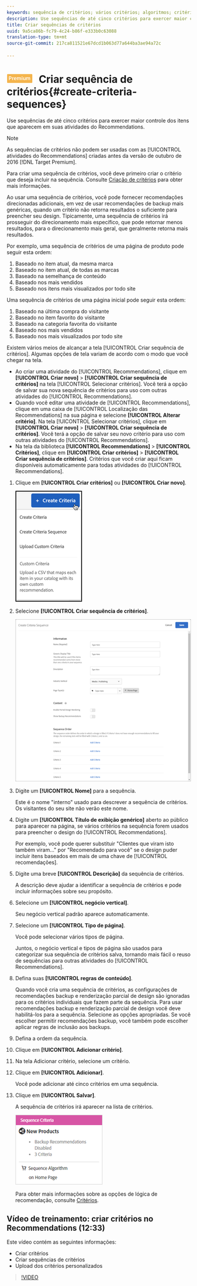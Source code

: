 ```yaml
---
keywords: sequência de critérios; vários critérios; algoritmos; critérios; critérios de recomendações
description: Use sequências de até cinco critérios para exercer maior controle dos itens que aparecem em suas atividades do Recommendations.
title: Criar sequências de critérios
uuid: 9a5ca86b-fc79-4c24-b86f-e333b0c63088
translation-type: tm+mt
source-git-commit: 217ca811521e67dcd1b063d77a644ba3ae94a72c

---
```



# ![PREMIUM](/help/assets/premium.png) Criar sequência de critérios{#create-criteria-sequences}

Use sequências de até cinco critérios para exercer maior controle dos itens que aparecem em suas atividades do Recommendations.

>[!NOTE]
>
>As sequências de critérios não podem ser usadas com as [!UICONTROL atividades do Recommendations] criadas antes da versão de outubro de 2016 [!DNL Target Premium].

Para criar uma sequência de critérios, você deve primeiro criar o critério que deseja incluir na sequência. Consulte [Criação de critérios](../../c-recommendations/c-algorithms/create-new-algorithm.md#task_8A9CB465F28D44899F69F38AD27352FE) para obter mais informações.

Ao usar uma sequência de critérios, você pode fornecer recomendações direcionadas adicionais, em vez de usar recomendações de backup mais genéricas, quando um critério não retorna resultados o suficiente para preencher seu design. Tipicamente, uma sequência de critérios irá prosseguir do direcionamento mais específico, que pode retornar menos resultados, para o direcionamento mais geral, que geralmente retorna mais resultados.

Por exemplo, uma sequência de critérios de uma página de produto pode seguir esta ordem:

1. Baseado no item atual, da mesma marca
1. Baseado no item atual, de todas as marcas
1. Baseado na semelhança de conteúdo
1. Baseado nos mais vendidos
1. Baseado nos itens mais visualizados por todo site

Uma sequência de critérios de uma página inicial pode seguir esta ordem:

1. Baseado na última compra do visitante
1. Baseado no item favorito do visitante
1. Baseado na categoria favorita do visitante
1. Baseado nos mais vendidos
1. Baseado nos mais visualizados por todo site

Existem vários meios de alcançar a tela [!UICONTROL Criar sequência de critérios]. Algumas opções de tela variam de acordo com o modo que você chegar na tela.

* Ao criar uma atividade do [!UICONTROL Recommendations], clique em **[!UICONTROL Criar novo]** &gt; **[!UICONTROL Criar sequência de critérios]** na tela [!UICONTROL Selecionar critérios]. Você terá a opção de salvar sua nova sequência de critérios para uso com outras atividades do [!UICONTROL Recommendations].
* Quando você editar uma atividade de [!UICONTROL Recommendations], clique em uma caixa de [!UICONTROL Localização das Recommendations] na sua página e selecione **[!UICONTROL Alterar critério]**. Na tela [!UICONTROL Selecionar critérios], clique em **[!UICONTROL Criar novo]** &gt; **[!UICONTROL Criar sequência de critérios]**. Você terá a opção de salvar seu novo critério para uso com outras atividades do [!UICONTROL Recommendations].
* Na tela da biblioteca **[!UICONTROL Recommendations]** &gt; **[!UICONTROL Critérios]**, clique em **[!UICONTROL Criar critérios]** &gt; **[!UICONTROL Criar sequência de critérios]**. Critérios que você criar aqui ficam disponíveis automaticamente para todas atividades do [!UICONTROL Recommendations].

1. Clique em **[!UICONTROL Criar critérios]** ou **[!UICONTROL Criar novo]**.

   ![Criar novos critérios](/help/c-recommendations/c-algorithms/assets/button_CreateCriteria_new.png)

1. Selecione **[!UICONTROL Criar sequência de critérios]**.

   ![](assets/CreateCriteriaSequence.png)

1. Digite um **[!UICONTROL Nome]** para a sequência.

   Este é o nome "interno" usado para descrever a sequência de critérios. Os visitantes do seu site não verão este nome.
1. Digite um **[!UICONTROL Título de exibição genérico]** aberto ao público para aparecer na página, se vários critérios na sequência forem usados para preencher o design do [!UICONTROL Recommendations].

   Por exemplo, você pode querer substituir "Clientes que viram isto também viram..." por "Recomendado para você" se o design puder incluir itens baseados em mais de uma chave de [!UICONTROL recomendações].
1. Digite uma breve **[!UICONTROL Descrição]** da sequência de critérios.

   A descrição deve ajudar a identificar a sequência de critérios e pode incluir informações sobre seu propósito.
1. Selecione um **[!UICONTROL negócio vertical]**.

   Seu negócio vertical padrão aparece automaticamente.
1. Selecione um **[!UICONTROL Tipo de página]**.

   Você pode selecionar vários tipos de página.

   Juntos, o negócio vertical e tipos de página são usados para categorizar sua sequência de critérios salva, tornando mais fácil o reuso de sequências para outras atividades do [!UICONTROL Recommendations].
1. Defina suas **[!UICONTROL regras de conteúdo]**.

   Quando você cria uma sequência de critérios, as configurações de recomendações backup e renderização parcial de design são ignoradas para os critérios individuais que fazem parte da sequência. Para usar recomendações backup e renderização parcial de design você deve habilitá-los para a sequência. Selecione as opções apropriadas. Se você escolher permitir recomendações backup, você também pode escolher aplicar regras de inclusão aos backups.
1. Defina a ordem da sequência.

1. Clique em **[!UICONTROL Adicionar critério]**.
1. Na tela Adicionar critério, selecione um critério.
1. Clique em **[!UICONTROL Adicionar]**.

   Você pode adicionar até cinco critérios em uma sequência.
1. Clique em **[!UICONTROL Salvar]**.

   A sequência de critérios irá aparecer na lista de critérios.

   ![](assets/CriteriaSequenceCard.png)

   Para obter mais informações sobre as opções de lógica de recomendação, consulte [Critérios](../../c-recommendations/c-algorithms/algorithms.md#concept_4BD01DC437F543C0A13621C93A302750).

## Vídeo de treinamento: criar critérios no Recommendations (12:33)

Este vídeo contém as seguintes informações:

* Criar critérios
* Criar sequências de critérios
* Upload dos critérios personalizados

>[!VIDEO](https://video.tv.adobe.com/v/27694?quality=12&captions=por_br)
